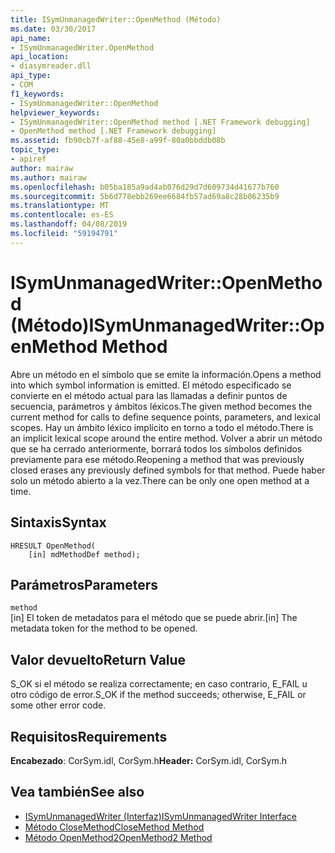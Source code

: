 ```yaml
---
title: ISymUnmanagedWriter::OpenMethod (Método)
ms.date: 03/30/2017
api_name:
- ISymUnmanagedWriter.OpenMethod
api_location:
- diasymreader.dll
api_type:
- COM
f1_keywords:
- ISymUnmanagedWriter::OpenMethod
helpviewer_keywords:
- ISymUnmanagedWriter::OpenMethod method [.NET Framework debugging]
- OpenMethod method [.NET Framework debugging]
ms.assetid: fb90cb7f-af88-45e8-a99f-80a0bbddb08b
topic_type:
- apiref
author: mairaw
ms.author: mairaw
ms.openlocfilehash: b05ba185a9ad4ab076d29d7d609734d41677b760
ms.sourcegitcommit: 5b6d778ebb269ee6684fb57ad69a8c28b06235b9
ms.translationtype: MT
ms.contentlocale: es-ES
ms.lasthandoff: 04/08/2019
ms.locfileid: "59194791"
---
```

# <a name="isymunmanagedwriteropenmethod-method"></a><span data-ttu-id="94cfd-102">ISymUnmanagedWriter::OpenMethod (Método)</span><span class="sxs-lookup"><span data-stu-id="94cfd-102">ISymUnmanagedWriter::OpenMethod Method</span></span>
<span data-ttu-id="94cfd-103">Abre un método en el símbolo que se emite la información.</span><span class="sxs-lookup"><span data-stu-id="94cfd-103">Opens a method into which symbol information is emitted.</span></span> <span data-ttu-id="94cfd-104">El método especificado se convierte en el método actual para las llamadas a definir puntos de secuencia, parámetros y ámbitos léxicos.</span><span class="sxs-lookup"><span data-stu-id="94cfd-104">The given method becomes the current method for calls to define sequence points, parameters, and lexical scopes.</span></span> <span data-ttu-id="94cfd-105">Hay un ámbito léxico implícito en torno a todo el método.</span><span class="sxs-lookup"><span data-stu-id="94cfd-105">There is an implicit lexical scope around the entire method.</span></span> <span data-ttu-id="94cfd-106">Volver a abrir un método que se ha cerrado anteriormente, borrará todos los símbolos definidos previamente para ese método.</span><span class="sxs-lookup"><span data-stu-id="94cfd-106">Reopening a method that was previously closed erases any previously defined symbols for that method.</span></span> <span data-ttu-id="94cfd-107">Puede haber solo un método abierto a la vez.</span><span class="sxs-lookup"><span data-stu-id="94cfd-107">There can be only one open method at a time.</span></span>  
  
## <a name="syntax"></a><span data-ttu-id="94cfd-108">Sintaxis</span><span class="sxs-lookup"><span data-stu-id="94cfd-108">Syntax</span></span>  
  
```  
HRESULT OpenMethod(  
    [in] mdMethodDef method);  
```  
  
## <a name="parameters"></a><span data-ttu-id="94cfd-109">Parámetros</span><span class="sxs-lookup"><span data-stu-id="94cfd-109">Parameters</span></span>  
 `method`  
 <span data-ttu-id="94cfd-110">[in] El token de metadatos para el método que se puede abrir.</span><span class="sxs-lookup"><span data-stu-id="94cfd-110">[in] The metadata token for the method to be opened.</span></span>  
  
## <a name="return-value"></a><span data-ttu-id="94cfd-111">Valor devuelto</span><span class="sxs-lookup"><span data-stu-id="94cfd-111">Return Value</span></span>  
 <span data-ttu-id="94cfd-112">S_OK si el método se realiza correctamente; en caso contrario, E_FAIL u otro código de error.</span><span class="sxs-lookup"><span data-stu-id="94cfd-112">S_OK if the method succeeds; otherwise, E_FAIL or some other error code.</span></span>  
  
## <a name="requirements"></a><span data-ttu-id="94cfd-113">Requisitos</span><span class="sxs-lookup"><span data-stu-id="94cfd-113">Requirements</span></span>  
 <span data-ttu-id="94cfd-114">**Encabezado**: CorSym.idl, CorSym.h</span><span class="sxs-lookup"><span data-stu-id="94cfd-114">**Header:** CorSym.idl, CorSym.h</span></span>  
  
## <a name="see-also"></a><span data-ttu-id="94cfd-115">Vea también</span><span class="sxs-lookup"><span data-stu-id="94cfd-115">See also</span></span>

- [<span data-ttu-id="94cfd-116">ISymUnmanagedWriter (Interfaz)</span><span class="sxs-lookup"><span data-stu-id="94cfd-116">ISymUnmanagedWriter Interface</span></span>](../../../../docs/framework/unmanaged-api/diagnostics/isymunmanagedwriter-interface.md)
- [<span data-ttu-id="94cfd-117">Método CloseMethod</span><span class="sxs-lookup"><span data-stu-id="94cfd-117">CloseMethod Method</span></span>](../../../../docs/framework/unmanaged-api/diagnostics/isymunmanagedwriter-closemethod-method.md)
- [<span data-ttu-id="94cfd-118">Método OpenMethod2</span><span class="sxs-lookup"><span data-stu-id="94cfd-118">OpenMethod2 Method</span></span>](../../../../docs/framework/unmanaged-api/diagnostics/isymunmanagedwriter3-openmethod2-method.md)
